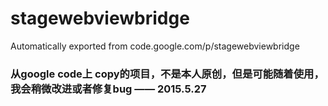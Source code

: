# stagewebviewbridge
Automatically exported from code.google.com/p/stagewebviewbridge

### 从google code上 copy的项目，不是本人原创，但是可能随着使用，我会稍微改进或者修复bug   —— 2015.5.27
